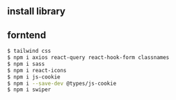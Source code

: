 ## install library

## forntend

```bash
$ tailwind css
$ npm i axios react-query react-hook-form classnames
$ npm i sass
$ npm i react-icons
$ npm i js-cookie
$ npm i --save-dev @types/js-cookie
$ npm i swiper
```
